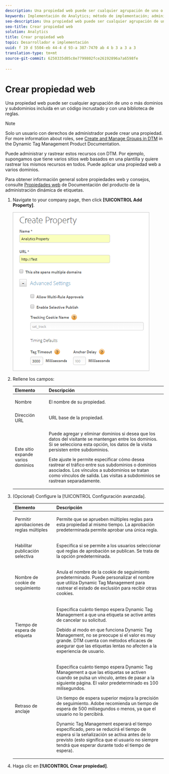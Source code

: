 ```yaml
---
description: Una propiedad web puede ser cualquier agrupación de uno o más dominios y subdominios incluida en un código incrustado y con una biblioteca de reglas.
keywords: Implementación de Analytics; método de implementación; administración dinámica de etiquetas; dtm; web property; propiedad
seo-description: Una propiedad web puede ser cualquier agrupación de uno o más dominios y subdominios incluida en un código incrustado y con una biblioteca de reglas.
seo-title: Crear propiedad web
solution: Analytics
title: Crear propiedad web
topic: Desarrollador e implementación
uuid: f 19 d 5504-eb 44-4 d 93-a 387-7470 ab 4 b 3 a 3 a 3
translation-type: tm+mt
source-git-commit: 6250335d05c8e7799802fce26192896a7a6598fe

---
```



# Crear propiedad web

Una propiedad web puede ser cualquier agrupación de uno o más dominios y subdominios incluida en un código incrustado y con una biblioteca de reglas.

>[!NOTE]
>
>Solo un usuario con derechos de administrador puede crear una propiedad. For more information about roles, see [Create and Manage Groups in DTM](https://marketing.adobe.com/resources/help/en_US/dtm/groups.html) in the Dynamic Tag Management Product Documentation.

Puede administrar y rastrear estos recursos con DTM. Por ejemplo, supongamos que tiene varios sitios web basados en una plantilla y quiere rastrear los mismos recursos en todos. Puede aplicar una propiedad web a varios dominios.

Para obtener información general sobre propiedades web y consejos, consulte [Propiedades web](https://marketing.adobe.com/resources/help/en_US/dtm/web_property.html) de Documentación del producto de la administración dinámica de etiquetas.

1. Navigate to your company page, then click **[!UICONTROL Add Property]**.

   ![](assets/dtm-create-web-property.png)

1. Rellene los campos:

   <table id="table_376D72251C4D4C4CA878D10C18D2532C"> 
    <thead> 
    <tr> 
    <th colname="col1" class="entry"> Elemento </th> 
    <th colname="col2" class="entry"> Descripción </th> 
    </tr> 
    </thead>
    <tbody> 
    <tr> 
    <td colname="col1"> <span class="uicontrol"> Nombre</span> </td> 
    <td colname="col2"> <p>El nombre de su propiedad. </p> </td> 
    </tr> 
    <tr> 
    <td colname="col1"> <span class="uicontrol"> Dirección URL</span> </td> 
    <td colname="col2"> <p>URL base de la propiedad. </p> </td> 
    </tr> 
    <tr> 
    <td colname="col1"> <span class="uicontrol"> Este sitio expande varios dominios </span> </td> 
    <td colname="col2"> <p>Puede agregar y eliminar dominios si desea que los datos del visitante se mantengan entre los dominios. Si se selecciona esta opción, los datos de la visita persisten entre subdominios. </p> <p>Este ajuste le permite especificar cómo desea rastrear el tráfico entre sus subdominios o dominios asociados. Los vínculos a subdominios se tratan como vínculos de salida. Las visitas a subdominios se rastrean separadamente. </p> </td> 
    </tr> 
    </tbody> 
    </table>

1. (Opcional) Configure la [!UICONTROL Configuración avanzada].

   <table id="table_6E687FBE6ACC4301BCCD837F4DCBB9C9"> 
    <thead> 
    <tr> 
    <th colname="col1" class="entry"> Elemento </th> 
    <th colname="col2" class="entry"> Descripción </th> 
    </tr> 
    </thead>
    <tbody> 
    <tr> 
    <td colname="col1"> <span class="uicontrol"> Permitir aprobaciones de reglas múltiples</span> </td> 
    <td colname="col2"> <p>Permite que se aprueben múltiples reglas para esta propiedad al mismo tiempo. La aprobación predeterminada permite aprobar una única regla. </p> </td> 
    </tr> 
    <tr> 
    <td colname="col1"> <span class="uicontrol"> Habilitar publicación selectiva</span> </td> 
    <td colname="col2"> <p>Especifica si se permite a los usuarios seleccionar qué reglas de aprobación se publican. Se trata de la opción predeterminada. </p> </td> 
    </tr> 
    <tr> 
    <td colname="col1"> <span class="uicontrol"> Nombre de cookie de seguimiento</span> </td> 
    <td colname="col2"> <p>Anula el nombre de la cookie de seguimiento predeterminado. Puede personalizar el nombre que utiliza Dynamic Tag Management para rastrear el estado de exclusión para recibir otras cookies. </p> </td> 
    </tr> 
    <tr> 
    <td colname="col1"> <span class="uicontrol"> Tiempo de espera de etiqueta</span> </td> 
    <td colname="col2"> <p>Especifica cuánto tiempo espera Dynamic Tag Management a que una etiqueta se active antes de cancelar su solicitud. </p> <p> Debido al modo en que funciona Dynamic Tag Management, no se preocupe si el valor es muy grande. DTM cuenta con métodos eficaces de asegurar que las etiquetas lentas no afecten a la experiencia de usuario. </p> </td> 
    </tr> 
    <tr> 
    <td colname="col1"> <span class="uicontrol"> Retraso de anclaje</span> </td> 
    <td colname="col2"> <p>Especifica cuánto tiempo espera Dynamic Tag Management a que las etiquetas se activen cuando se pulsa un vínculo, antes de pasar a la siguiente página. El valor predeterminado es 100 milisegundos. </p> <p>Un tiempo de espera superior mejora la precisión de seguimiento. Adobe recomienda un tiempo de espera de 500 milisegundos o menos, ya que el usuario no lo percibirá. </p> <p>Dynamic Tag Management esperará el tiempo especificado, pero se reducirá el tiempo de espera si la señalización se activa antes de lo previsto (esto significa que el usuario no siempre tendrá que esperar durante todo el tiempo de espera). </p> </td> 
    </tr> 
    </tbody> 
    </table>

1. Haga clic en **[!UICONTROL Crear propiedad]**.
